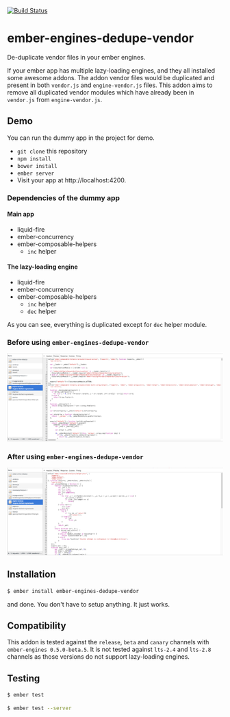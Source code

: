 [![Build Status](https://travis-ci.org/Cryrivers/ember-engines-dedupe-vendor.svg?branch=master)](https://travis-ci.org/Cryrivers/ember-engines-dedupe-vendor)

# ember-engines-dedupe-vendor
De-duplicate vendor files in your ember engines.

If your ember app has multiple lazy-loading engines, and they all installed some awesome addons. The addon vendor files would be duplicated and present in both `vendor.js` and `engine-vendor.js` files. This addon aims to remove all duplicated vendor modules which have already been in `vendor.js` from `engine-vendor.js`.

## Demo
You can run the dummy app in the project for demo.
- `git clone` this repository
- `npm install`
- `bower install`
- `ember server`
- Visit your app at http://localhost:4200.

### Dependencies of the dummy app
#### Main app
- liquid-fire
- ember-concurrency
- ember-composable-helpers
  - `inc` helper

#### The lazy-loading engine
- liquid-fire
- ember-concurrency
- ember-composable-helpers
  - `inc` helper
  - `dec` helper

As you can see, everything is duplicated except for `dec` helper module.

### Before using `ember-engines-dedupe-vendor`
![Before](https://raw.githubusercontent.com/Cryrivers/ember-engines-dedupe-vendor/master/misc/before.png)

### After using `ember-engines-dedupe-vendor`
![After](https://raw.githubusercontent.com/Cryrivers/ember-engines-dedupe-vendor/master/misc/after.png)

## Installation
```sh
$ ember install ember-engines-dedupe-vendor
```
and done. You don't have to setup anything. It just works.

## Compatibility
This addon is tested against the `release`, `beta` and `canary` channels with `ember-engines 0.5.0-beta.5`. It is not tested against `lts-2.4` and `lts-2.8` channels as those versions do not support lazy-loading engines.

## Testing
```sh
$ ember test
```

```sh
$ ember test --server
```
